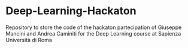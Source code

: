 # Deep-Learning-Hackaton
Repository to store the code of the hackaton partecipation of Giuseppe Mancini and Andrea Caminiti for the Deep Learning course at Sapienza Università di Roma 
